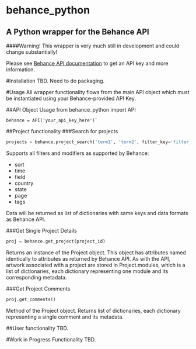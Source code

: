 behance_python
==============

A Python wrapper for the Behance API
------------------------------------

####Warning! This wrapper is very much still in development and could change substantially!

Please see [Behance API documentation](http://www.behance.net/dev) to get an API key and more information.

#Installation
TBD. Need to do packaging.

#Usage
All wrapper functionality flows from the main API object which must be
instantiated using your Behance-provided API Key.

##API Object Usage
    from behance_python import API
    
    behance = API('your_api_key_here')`

##Project functionality
###Search for projects
```python
projects = behance.project_search('term1', 'term2', filter_key='filter_value')
```

Supports all filters and modifiers as supported by Behance:
- sort
- time
- field
- country
- state
- page
- tags

Data will be returned as list of dictionaries with same keys and data formats
as Behance API.

###Get Single Project Details
```python
proj = behance.get_project(project_id)
```

Returns an instance of the Project object. This object has attributes named
identically to attributes as returned by Behance API. As with the API, 
artwork associated with a project are stored in Project.modules, which is a list
of dictionaries, each dictionary representing one module and its corresponding
metadata.

###Get Project Comments
```python
proj.get_comments()
```
Method of the Project object. Returns list of dictionaries, each dictionary
representing a single comment and its metadata.

##User functionality
TBD.

#Work in Progress Functionality
TBD.
